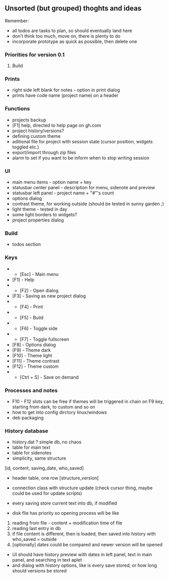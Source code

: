 ## Unsorted (but grouped) thoghts and ideas

Remember: 
- all todos are tasks to plan, so should eventually land here
- don't think too much, move on, there is plenty to do
- incorporate prototype as quick as possible, then delete one

### Priorities for version 0.1
1. Build

### Prints
- right side left blank for notes - option in print dialog
- prints have code name (project name) on a header

### Functions
- projects backup
- [F1] help, directed to help page on gh.com
- project history/versions?
- defining custom theme
- aditional file for project with session state (cursor position, widgets toggled etc.)
- export/import through zip files
- alarm to set if you want to be inform when to stop writing session

### UI
- main menu items - option name + key
- statusbar center panel - description for menu, sidenote and preview
- statusbar left panel - project name + "#"'s count
- options dialog
- contrast theme, for working outside (should be tested in sunny garden ;)
- light theme - tested in day
- some light borders to widgets?
- project properties dialog

### Build
- todos section

### Keys
- * [Esc] - Main menu
- [F1] - Help
- * [F2] - Open dialog
- [F3] - Saving as new project dialog
- * [F4] - Print
- * [F5] - Build
- * [F6] - Toggle side
- * [F7] - Toggle fullscreen
- [F8] - Options dialog
- [F9] - Theme dark
- [F10] - Theme light
- [F11] - Theme contrast
- [F12] - Theme custom
- * [Ctrl + S] - Save on demand

### Processes and notes
- F10 - F12 slots can be free if themes will be triggered in chain on F9 key, starting from dark, to custom and so on
- how to get into config dirctory linux/windows
- deb packaging

### History database
- history.dat ? simple db, no chaos
- table for main text
- table for sidenotes
- simplicity, same structure

[id, content, saving_date, who_saved]

- header table, one row
[structure_version]

- connection class with structure update (check cursor thing, maybe could be used for update scripts)
- every saving store current text into db, if modified
- disk file has priority so opening process will be like
1. reading from file - content + modification time of file
2. reading last entry in db
3. if file content is different, then is loaded, then saved into history with who_saved = outside
4. [optionally] dates could be compared and newer version will be opened

- UI should have history preview with dates in left panel, text in main panel, and searching in text aplet
- and dialog with history options, like is every save stored, or how long should versions be stored